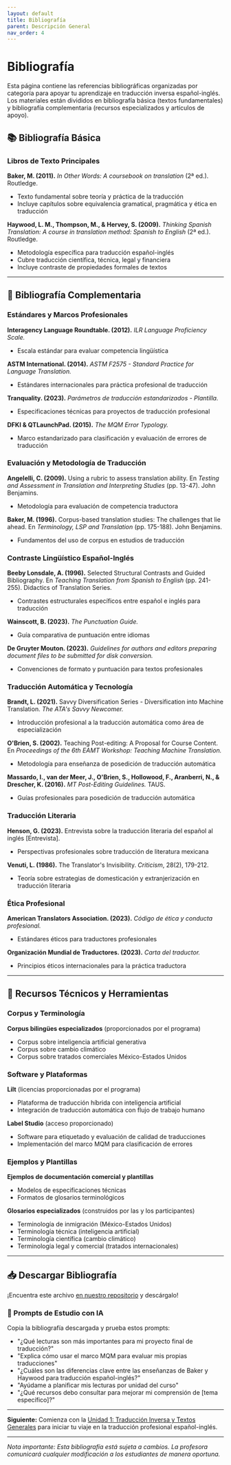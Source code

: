 ```yaml
---
layout: default
title: Bibliografía
parent: Descripción General
nav_order: 4
---
```


# Bibliografía

Esta página contiene las referencias bibliográficas organizadas por categoría para apoyar tu aprendizaje en traducción inversa español-inglés. Los materiales están divididos en bibliografía básica (textos fundamentales) y bibliografía complementaria (recursos especializados y artículos de apoyo).

## 📚 Bibliografía Básica

### Libros de Texto Principales

**Baker, M. (2011).** *In Other Words: A coursebook on translation* (2ª ed.). Routledge.
- Texto fundamental sobre teoría y práctica de la traducción
- Incluye capítulos sobre equivalencia gramatical, pragmática y ética en traducción

**Haywood, L. M., Thompson, M., & Hervey, S. (2009).** *Thinking Spanish Translation: A course in translation method: Spanish to English* (2ª ed.). Routledge.
- Metodología específica para traducción español-inglés
- Cubre traducción científica, técnica, legal y financiera
- Incluye contraste de propiedades formales de textos

---

## 📖 Bibliografía Complementaria

### Estándares y Marcos Profesionales

**Interagency Language Roundtable. (2012).** *ILR Language Proficiency Scale.*
- Escala estándar para evaluar competencia lingüística

**ASTM International. (2014).** *ASTM F2575 - Standard Practice for Language Translation.*
- Estándares internacionales para práctica profesional de traducción

**Tranquality. (2023).** *Parámetros de traducción estandarizados - Plantilla.*
- Especificaciones técnicas para proyectos de traducción profesional

**DFKI & QTLaunchPad. (2015).** *The MQM Error Typology.*
- Marco estandarizado para clasificación y evaluación de errores de traducción

### Evaluación y Metodología de Traducción

**Angelelli, C. (2009).** Using a rubric to assess translation ability. En *Testing and Assessment in Translation and Interpreting Studies* (pp. 13-47). John Benjamins.
- Metodología para evaluación de competencia traductora

**Baker, M. (1996).** Corpus-based translation studies: The challenges that lie ahead. En *Terminology, LSP and Translation* (pp. 175-188). John Benjamins.
- Fundamentos del uso de corpus en estudios de traducción

### Contraste Lingüístico Español-Inglés

**Beeby Lonsdale, A. (1996).** Selected Structural Contrasts and Guided Bibliography. En *Teaching Translation from Spanish to English* (pp. 241-255). Didactics of Translation Series.
- Contrastes estructurales específicos entre español e inglés para traducción

**Wainscott, B. (2023).** *The Punctuation Guide.*
- Guía comparativa de puntuación entre idiomas

**De Gruyter Mouton. (2023).** *Guidelines for authors and editors preparing document files to be submitted for disk conversion.*
- Convenciones de formato y puntuación para textos profesionales

### Traducción Automática y Tecnología

**Brandt, L. (2021).** Savvy Diversification Series - Diversification into Machine Translation. *The ATA's Savvy Newcomer.*
- Introducción profesional a la traducción automática como área de especialización

**O'Brien, S. (2002).** Teaching Post-editing: A Proposal for Course Content. En *Proceedings of the 6th EAMT Workshop: Teaching Machine Translation.*
- Metodología para enseñanza de posedición de traducción automática

**Massardo, I., van der Meer, J., O'Brien, S., Hollowood, F., Aranberri, N., & Drescher, K. (2016).** *MT Post-Editing Guidelines.* TAUS.
- Guías profesionales para posedición de traducción automática

### Traducción Literaria

**Henson, G. (2023).** Entrevista sobre la traducción literaria del español al inglés [Entrevista].
- Perspectivas profesionales sobre traducción de literatura mexicana

**Venuti, L. (1986).** The Translator's Invisibility. *Criticism*, 28(2), 179-212.
- Teoría sobre estrategias de domesticación y extranjerización en traducción literaria

### Ética Profesional

**American Translators Association. (2023).** *Código de ética y conducta profesional.*
- Estándares éticos para traductores profesionales

**Organización Mundial de Traductores. (2023).** *Carta del traductor.*
- Principios éticos internacionales para la práctica traductora

---

## 🔧 Recursos Técnicos y Herramientas

### Corpus y Terminología

**Corpus bilingües especializados** (proporcionados por el programa)
- Corpus sobre inteligencia artificial generativa
- Corpus sobre cambio climático  
- Corpus sobre tratados comerciales México-Estados Unidos

### Software y Plataformas

**Lilt** (licencias proporcionadas por el programa)
- Plataforma de traducción híbrida con inteligencia artificial
- Integración de traducción automática con flujo de trabajo humano

**Label Studio** (acceso proporcionado)
- Software para etiquetado y evaluación de calidad de traducciones
- Implementación del marco MQM para clasificación de errores

### Ejemplos y Plantillas

**Ejemplos de documentación comercial y plantillas**
- Modelos de especificaciones técnicas
- Formatos de glosarios terminológicos

**Glosarios especializados** (construidos por las y los participantes)
- Terminología de inmigración (México-Estados Unidos)
- Terminología técnica (inteligencia artificial)
- Terminología científica (cambio climático)
- Terminología legal y comercial (tratados internacionales)

---

## 📥 Descargar Bibliografía

¡Encuentra este archivo [en nuestro repositorio](https://github.com/alainamb/uic_tr18-trad-inversa-es-en/blob/main/overview/bibliografia.md) y descárgalo!

### 🤖 Prompts de Estudio con IA
Copia la bibliografía descargada y prueba estos prompts:
- "¿Qué lecturas son más importantes para mi proyecto final de traducción?"
- "Explica cómo usar el marco MQM para evaluar mis propias traducciones"
- "¿Cuáles son las diferencias clave entre las enseñanzas de Baker y Haywood para traducción español-inglés?"
- "Ayúdame a planificar mis lecturas por unidad del curso"
- "¿Qué recursos debo consultar para mejorar mi comprensión de [tema específico]?"

---

**Siguiente:** Comienza con la [Unidad 1: Traducción Inversa y Textos Generales](../unidad1/unidad1-resumen.md) para iniciar tu viaje en la traducción profesional español-inglés.

---

*Nota importante: Esta bibliografía está sujeta a cambios. La profesora comunicará cualquier modificación a los estudiantes de manera oportuna.*
